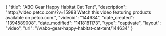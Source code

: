 {
    "title": "ABO Gear Happy Habitat Cat Tent",
    "description": "http:\/\/video.petco.com\/?v=15988 Watch this video featuring products available on petco.com.",
    "videoid": "144634",
    "date_created": "1394589008",
    "date_modified": "1418181173",
    "type": "captivate",
    "layout": "video",
    "url": "\/v\/abo-gear-happy-habitat-cat-tent\/144634"
}